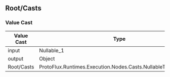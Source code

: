<!-----------------------------------------------------------------------+
 ! This file has been generated using a script. Do not edit it manually. !
 ! Edit the individual node pages instead.                               !
 +----------------------------------------------------------------------->

## Root/Casts

### Value Cast

<!-- embed:start:ProtoFlux.Runtimes.Execution.Nodes.Casts.NullableToObjectCast\`1 -->
<!-- ProtofluxNode:start -->
| Value Cast | Type | Label |
| --- | ---- | ----- |
| input | Nullable_1 | Input |
| output | Object | * |
| Root/Casts | ProtoFlux.Runtimes.Execution.Nodes.Casts.NullableToObjectCast\`1 |  |
<!-- ProtofluxNode:end -->
<!-- embed:end:ProtoFlux.Runtimes.Execution.Nodes.Casts.NullableToObjectCast\`1 -->


